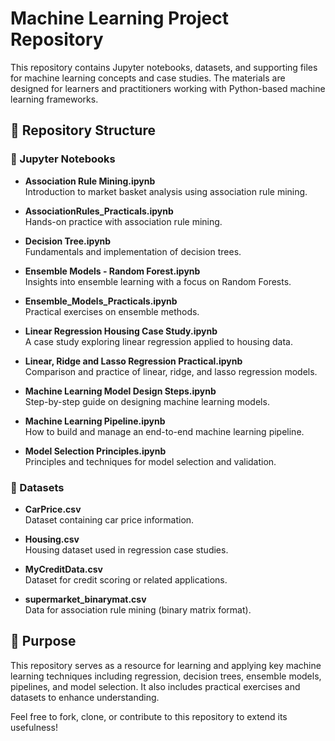 # Machine Learning Project Repository

This repository contains Jupyter notebooks, datasets, and supporting files for machine learning concepts and case studies. The materials are designed for learners and practitioners working with Python-based machine learning frameworks.

## 📂 Repository Structure

### 📁 Jupyter Notebooks
- **Association Rule Mining.ipynb**  
  Introduction to market basket analysis using association rule mining.

- **AssociationRules_Practicals.ipynb**  
  Hands-on practice with association rule mining.

- **Decision Tree.ipynb**  
  Fundamentals and implementation of decision trees.

- **Ensemble Models - Random Forest.ipynb**  
  Insights into ensemble learning with a focus on Random Forests.

- **Ensemble_Models_Practicals.ipynb**  
  Practical exercises on ensemble methods.

- **Linear Regression Housing Case Study.ipynb**  
  A case study exploring linear regression applied to housing data.

- **Linear, Ridge and Lasso Regression Practical.ipynb**  
  Comparison and practice of linear, ridge, and lasso regression models.

- **Machine Learning Model Design Steps.ipynb**  
  Step-by-step guide on designing machine learning models.

- **Machine Learning Pipeline.ipynb**  
  How to build and manage an end-to-end machine learning pipeline.

- **Model Selection Principles.ipynb**  
  Principles and techniques for model selection and validation.

### 📁 Datasets
- **CarPrice.csv**  
  Dataset containing car price information.

- **Housing.csv**  
  Housing dataset used in regression case studies.

- **MyCreditData.csv**  
  Dataset for credit scoring or related applications.

- **supermarket_binarymat.csv**  
  Data for association rule mining (binary matrix format).



## 📌 Purpose
This repository serves as a resource for learning and applying key machine learning techniques including regression, decision trees, ensemble models, pipelines, and model selection. It also includes practical exercises and datasets to enhance understanding.

Feel free to fork, clone, or contribute to this repository to extend its usefulness!


